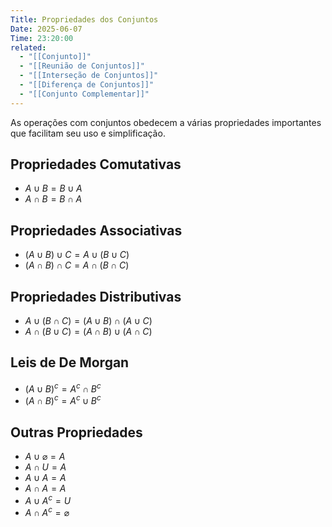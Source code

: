 ```yaml
---
Title: Propriedades dos Conjuntos
Date: 2025-06-07
Time: 23:20:00
related:
  - "[[Conjunto]]"
  - "[[Reunião de Conjuntos]]"
  - "[[Interseção de Conjuntos]]"
  - "[[Diferença de Conjuntos]]"
  - "[[Conjunto Complementar]]"
---
```


As operações com conjuntos obedecem a várias propriedades importantes que facilitam seu uso e simplificação.

## Propriedades Comutativas

- $A \cup B = B \cup A$
- $A \cap B = B \cap A$

## Propriedades Associativas

- $(A \cup B) \cup C = A \cup (B \cup C)$
- $(A \cap B) \cap C = A \cap (B \cap C)$

## Propriedades Distributivas

- $A \cup (B \cap C) = (A \cup B) \cap (A \cup C)$
- $A \cap (B \cup C) = (A \cap B) \cup (A \cap C)$

## Leis de De Morgan

- $(A \cup B)^c = A^c \cap B^c$
- $(A \cap B)^c = A^c \cup B^c$

## Outras Propriedades

- $A \cup \varnothing = A$
- $A \cap U = A$
- $A \cup A = A$
- $A \cap A = A$
- $A \cup A^c = U$
- $A \cap A^c = \varnothing$

